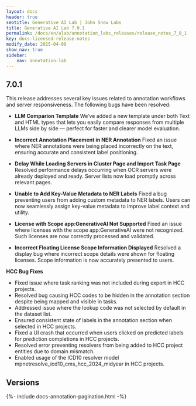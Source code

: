 ```yaml
---
layout: docs
header: true
seotitle: Generative AI Lab | John Snow Labs
title: Generative AI Lab 7.0.1
permalink: /docs/en/alab/annotation_labs_releases/release_notes_7_0_1
key: docs-licensed-release-notes
modify_date: 2025-04-09
show_nav: true
sidebar:
    nav: annotation-lab
---
```


<div class="h3-box" markdown="1">

## 7.0.1

This release addresses several key issues related to annotation workflows and server responsiveness. The following bugs have been resolved:

- **LLM Comparion Template**
We’ve added a new template under both Text and HTML types that lets you easily compare responses from multiple LLMs side by side — perfect for faster and clearer model evaluation.


- **Incorrect Annotation Placement in NER Annotation**
Fixed an issue where NER annotations were being placed incorrectly on the text, ensuring accurate and consistent label positioning.

- **Delay While Loading Servers in Cluster Page and Import Task Page**
Resolved performance delays occurring when OCR servers were already deployed and ready. Server lists now load promptly across relevant pages.

- **Unable to Add Key-Value Metadata to NER Labels**
Fixed a bug preventing users from adding custom metadata to NER labels. Users can now seamlessly assign key-value metadata to improve label context and utility.

- **License with Scope app:GenerativeAI Not Supported**
Fixed an issue where licenses with the scope app:GenerativeAI were not recognized. Such licenses are now correctly processed and validated.

- **Incorrect Floating License Scope Information Displayed**
Resolved a display bug where incorrect scope details were shown for floating licenses. Scope information is now accurately presented to users.

**HCC Bug Fixes**
- Fixed issue where task ranking was not included during export in HCC projects.
- Resolved bug causing HCC codes to be hidden in the annotation section despite being mapped and visible in tasks.
- Addressed issue where the lookup code was not selected by default in the dataset list.
- Ensured consistent state of labels in the annotation section when selected in HCC projects.
- Fixed a UI crash that occurred when users clicked on predicted labels for prediction completions in HCC projects.
- Resolved error preventing resolvers from being added to HCC project entities due to domain mismatch.
- Enabled usage of the ICD10 resolver model mpnetresolve_icd10_cms_hcc_2024_midyear in HCC projects.

</div><div class="prev_ver h3-box" markdown="1">

## Versions

</div>

{%- include docs-annotation-pagination.html -%}